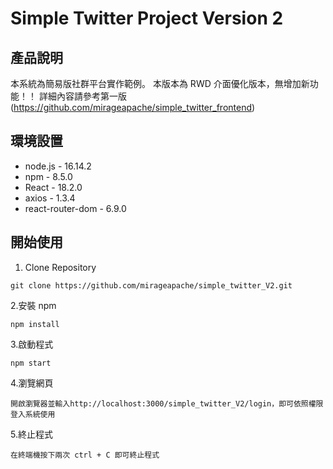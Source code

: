 # Simple Twitter Project Version 2

## 產品說明

本系統為簡易版社群平台實作範例。
本版本為 RWD 介面優化版本，無增加新功能！！
詳細內容請參考第一版(https://github.com/mirageapache/simple_twitter_frontend)

## 環境設置

- node.js - 16.14.2
- npm - 8.5.0
- React - 18.2.0
- axios - 1.3.4
- react-router-dom - 6.9.0

## 開始使用

1. Clone Repository

```
git clone https://github.com/mirageapache/simple_twitter_V2.git
```

2.安裝 npm

```
npm install
```

3.啟動程式

```
npm start
```

4.瀏覽網頁

```
開啟瀏覽器並輸入http://localhost:3000/simple_twitter_V2/login，即可依照權限登入系統使用
```

5.終止程式

```
在終端機按下兩次 ctrl + C 即可終止程式
```
